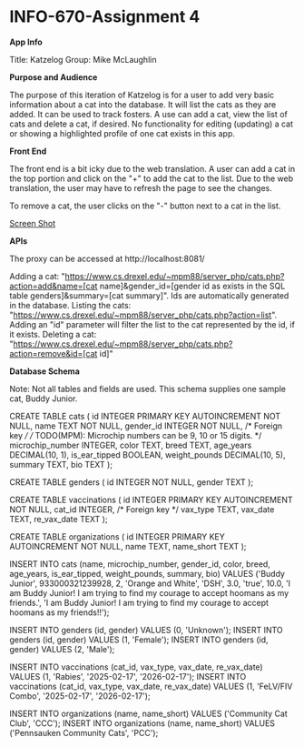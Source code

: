 # INFO-670-Assignment 4

**App Info**

Title: Katzelog
Group: Mike McLaughlin

**Purpose and Audience**

The purpose of this iteration of Katzelog is for a user to add very basic information about a cat into the database. It will list the cats as they are added. It can be used to track fosters. A use can add a cat, view the list of cats and delete a cat, if desired. No functionality for editing (updating) a cat or showing a highlighted profile of one cat exists in this app.

**Front End**

The front end is a bit icky due to the web translation. A user can add a cat in the top portion and click on the "+" to add the cat to the list. Due to the web translation, the user may have to refresh the page to see the changes.

To remove a cat, the user clicks on the "-" button next to a cat in the list.

[Screen Shot](./data/Screen_Shot.png)

**APIs**

The proxy can be accessed at http://localhost:8081/

Adding a cat: "https://www.cs.drexel.edu/~mpm88/server_php/cats.php?action=add&name=[cat name]&gender_id=[gender id as exists in the SQL table genders]&summary=[cat summary]". Ids are automatically generated in the database.
Listing the cats: "https://www.cs.drexel.edu/~mpm88/server_php/cats.php?action=list". Adding an "id" parameter will filter the list to the cat represented by the id, if it exists.
Deleting a cat: "https://www.cs.drexel.edu/~mpm88/server_php/cats.php?action=remove&id=[cat id]"

**Database Schema**

Note: Not all tables and fields are used. This schema supplies one sample cat, Buddy Junior.

CREATE TABLE cats (
    id INTEGER PRIMARY KEY AUTOINCREMENT NOT NULL,
    name TEXT NOT NULL,
    gender_id INTEGER NOT NULL, /* Foreign key */
    /* TODO(MPM): Microchip numbers can be 9, 10 or 15 digits. */
    microchip_number INTEGER,
    color TEXT,
    breed TEXT,
    age_years DECIMAL(10, 1),
    is_ear_tipped BOOLEAN,
    weight_pounds DECIMAL(10, 5),
    summary TEXT,
    bio TEXT
);

CREATE TABLE genders (
    id INTEGER NOT NULL,
    gender TEXT
);

CREATE TABLE vaccinations (
    id INTEGER PRIMARY KEY AUTOINCREMENT NOT NULL,
    cat_id INTEGER, /* Foreign key */
    vax_type TEXT,
    vax_date TEXT,
    re_vax_date TEXT
);

CREATE TABLE organizations (
    id INTEGER PRIMARY KEY AUTOINCREMENT NOT NULL,
    name TEXT,
    name_short TEXT
);

INSERT INTO cats (name, microchip_number, gender_id, color, breed, age_years, is_ear_tipped, weight_pounds, summary, bio) VALUES ('Buddy Junior', 933000321239928, 2, 'Orange and White', 'DSH', 3.0, 'true', 10.0, 'I am Buddy Junior! I am trying to find my courage to accept hoomans as my friends.', 'I am Buddy Junior! I am trying to find my courage to accept hoomans as my friends!!');

INSERT INTO genders (id, gender) VALUES (0, 'Unknown');
INSERT INTO genders (id, gender) VALUES (1, 'Female');
INSERT INTO genders (id, gender) VALUES (2, 'Male');

INSERT INTO vaccinations (cat_id, vax_type, vax_date, re_vax_date) VALUES (1, 'Rabies', '2025-02-17', '2026-02-17');
INSERT INTO vaccinations (cat_id, vax_type, vax_date, re_vax_date) VALUES (1, 'FeLV/FIV Combo', '2025-02-17', '2026-02-17');

INSERT INTO organizations (name, name_short) VALUES ('Community Cat Club', 'CCC');
INSERT INTO organizations (name, name_short) VALUES ('Pennsauken Community Cats', 'PCC');
